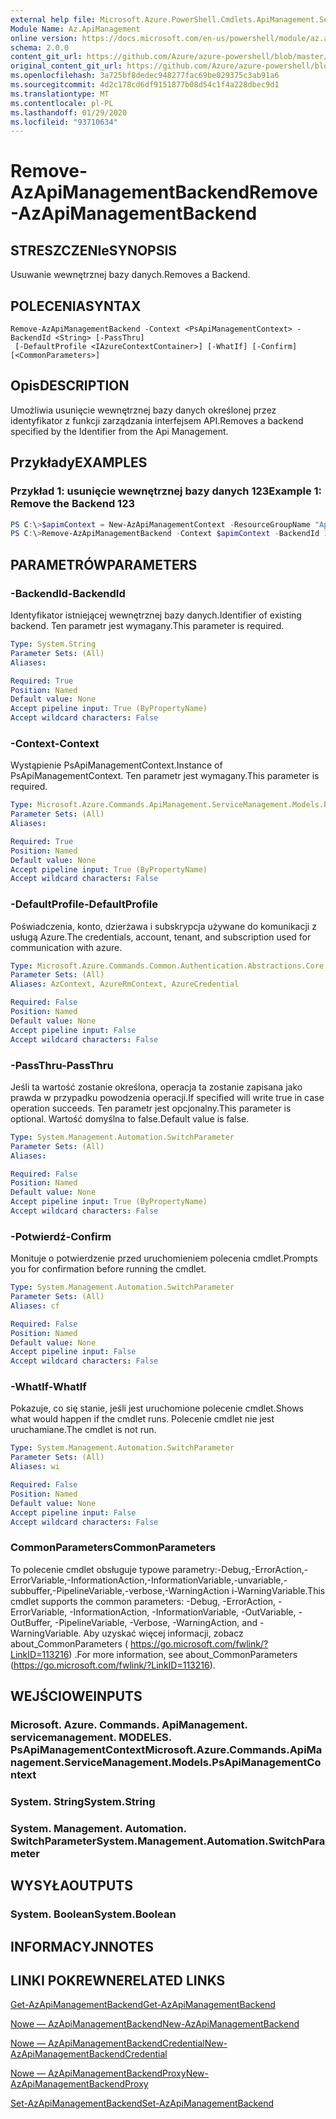 ```yaml
---
external help file: Microsoft.Azure.PowerShell.Cmdlets.ApiManagement.ServiceManagement.dll-Help.xml
Module Name: Az.ApiManagement
online version: https://docs.microsoft.com/en-us/powershell/module/az.apimanagement/remove-azapimanagementbackend
schema: 2.0.0
content_git_url: https://github.com/Azure/azure-powershell/blob/master/src/ApiManagement/ApiManagement/help/Remove-AzApiManagementBackend.md
original_content_git_url: https://github.com/Azure/azure-powershell/blob/master/src/ApiManagement/ApiManagement/help/Remove-AzApiManagementBackend.md
ms.openlocfilehash: 3a725bf8dedec948277fac69be029375c3ab91a6
ms.sourcegitcommit: 4d2c178cd6df9151877b08d54c1f4a228dbec9d1
ms.translationtype: MT
ms.contentlocale: pl-PL
ms.lasthandoff: 01/29/2020
ms.locfileid: "93710634"
---
```

# <span data-ttu-id="72d45-101">Remove-AzApiManagementBackend</span><span class="sxs-lookup"><span data-stu-id="72d45-101">Remove-AzApiManagementBackend</span></span>

## <span data-ttu-id="72d45-102">STRESZCZENIe</span><span class="sxs-lookup"><span data-stu-id="72d45-102">SYNOPSIS</span></span>
<span data-ttu-id="72d45-103">Usuwanie wewnętrznej bazy danych.</span><span class="sxs-lookup"><span data-stu-id="72d45-103">Removes a Backend.</span></span>

## <span data-ttu-id="72d45-104">POLECENIA</span><span class="sxs-lookup"><span data-stu-id="72d45-104">SYNTAX</span></span>

```
Remove-AzApiManagementBackend -Context <PsApiManagementContext> -BackendId <String> [-PassThru]
 [-DefaultProfile <IAzureContextContainer>] [-WhatIf] [-Confirm] [<CommonParameters>]
```

## <span data-ttu-id="72d45-105">Opis</span><span class="sxs-lookup"><span data-stu-id="72d45-105">DESCRIPTION</span></span>
<span data-ttu-id="72d45-106">Umożliwia usunięcie wewnętrznej bazy danych określonej przez identyfikator z funkcji zarządzania interfejsem API.</span><span class="sxs-lookup"><span data-stu-id="72d45-106">Removes a backend specified by the Identifier from the Api Management.</span></span>

## <span data-ttu-id="72d45-107">Przykłady</span><span class="sxs-lookup"><span data-stu-id="72d45-107">EXAMPLES</span></span>

### <span data-ttu-id="72d45-108">Przykład 1: usunięcie wewnętrznej bazy danych 123</span><span class="sxs-lookup"><span data-stu-id="72d45-108">Example 1: Remove the Backend 123</span></span>
```powershell
PS C:\>$apimContext = New-AzApiManagementContext -ResourceGroupName "Api-Default-WestUS" -ServiceName "contoso"
PS C:\>Remove-AzApiManagementBackend -Context $apimContext -BackendId 123 -PassThru
```

## <span data-ttu-id="72d45-109">PARAMETRÓW</span><span class="sxs-lookup"><span data-stu-id="72d45-109">PARAMETERS</span></span>

### <span data-ttu-id="72d45-110">-BackendId</span><span class="sxs-lookup"><span data-stu-id="72d45-110">-BackendId</span></span>
<span data-ttu-id="72d45-111">Identyfikator istniejącej wewnętrznej bazy danych.</span><span class="sxs-lookup"><span data-stu-id="72d45-111">Identifier of existing backend.</span></span>
<span data-ttu-id="72d45-112">Ten parametr jest wymagany.</span><span class="sxs-lookup"><span data-stu-id="72d45-112">This parameter is required.</span></span>

```yaml
Type: System.String
Parameter Sets: (All)
Aliases:

Required: True
Position: Named
Default value: None
Accept pipeline input: True (ByPropertyName)
Accept wildcard characters: False
```

### <span data-ttu-id="72d45-113">-Context</span><span class="sxs-lookup"><span data-stu-id="72d45-113">-Context</span></span>
<span data-ttu-id="72d45-114">Wystąpienie PsApiManagementContext.</span><span class="sxs-lookup"><span data-stu-id="72d45-114">Instance of PsApiManagementContext.</span></span>
<span data-ttu-id="72d45-115">Ten parametr jest wymagany.</span><span class="sxs-lookup"><span data-stu-id="72d45-115">This parameter is required.</span></span>

```yaml
Type: Microsoft.Azure.Commands.ApiManagement.ServiceManagement.Models.PsApiManagementContext
Parameter Sets: (All)
Aliases:

Required: True
Position: Named
Default value: None
Accept pipeline input: True (ByPropertyName)
Accept wildcard characters: False
```

### <span data-ttu-id="72d45-116">-DefaultProfile</span><span class="sxs-lookup"><span data-stu-id="72d45-116">-DefaultProfile</span></span>
<span data-ttu-id="72d45-117">Poświadczenia, konto, dzierżawa i subskrypcja używane do komunikacji z usługą Azure.</span><span class="sxs-lookup"><span data-stu-id="72d45-117">The credentials, account, tenant, and subscription used for communication with azure.</span></span>

```yaml
Type: Microsoft.Azure.Commands.Common.Authentication.Abstractions.Core.IAzureContextContainer
Parameter Sets: (All)
Aliases: AzContext, AzureRmContext, AzureCredential

Required: False
Position: Named
Default value: None
Accept pipeline input: False
Accept wildcard characters: False
```

### <span data-ttu-id="72d45-118">-PassThru</span><span class="sxs-lookup"><span data-stu-id="72d45-118">-PassThru</span></span>
<span data-ttu-id="72d45-119">Jeśli ta wartość zostanie określona, operacja ta zostanie zapisana jako prawda w przypadku powodzenia operacji.</span><span class="sxs-lookup"><span data-stu-id="72d45-119">If specified will write true in case operation succeeds.</span></span>
<span data-ttu-id="72d45-120">Ten parametr jest opcjonalny.</span><span class="sxs-lookup"><span data-stu-id="72d45-120">This parameter is optional.</span></span>
<span data-ttu-id="72d45-121">Wartość domyślna to false.</span><span class="sxs-lookup"><span data-stu-id="72d45-121">Default value is false.</span></span>

```yaml
Type: System.Management.Automation.SwitchParameter
Parameter Sets: (All)
Aliases:

Required: False
Position: Named
Default value: None
Accept pipeline input: True (ByPropertyName)
Accept wildcard characters: False
```

### <span data-ttu-id="72d45-122">-Potwierdź</span><span class="sxs-lookup"><span data-stu-id="72d45-122">-Confirm</span></span>
<span data-ttu-id="72d45-123">Monituje o potwierdzenie przed uruchomieniem polecenia cmdlet.</span><span class="sxs-lookup"><span data-stu-id="72d45-123">Prompts you for confirmation before running the cmdlet.</span></span>

```yaml
Type: System.Management.Automation.SwitchParameter
Parameter Sets: (All)
Aliases: cf

Required: False
Position: Named
Default value: None
Accept pipeline input: False
Accept wildcard characters: False
```

### <span data-ttu-id="72d45-124">-WhatIf</span><span class="sxs-lookup"><span data-stu-id="72d45-124">-WhatIf</span></span>
<span data-ttu-id="72d45-125">Pokazuje, co się stanie, jeśli jest uruchomione polecenie cmdlet.</span><span class="sxs-lookup"><span data-stu-id="72d45-125">Shows what would happen if the cmdlet runs.</span></span> <span data-ttu-id="72d45-126">Polecenie cmdlet nie jest uruchamiane.</span><span class="sxs-lookup"><span data-stu-id="72d45-126">The cmdlet is not run.</span></span>

```yaml
Type: System.Management.Automation.SwitchParameter
Parameter Sets: (All)
Aliases: wi

Required: False
Position: Named
Default value: None
Accept pipeline input: False
Accept wildcard characters: False
```

### <span data-ttu-id="72d45-127">CommonParameters</span><span class="sxs-lookup"><span data-stu-id="72d45-127">CommonParameters</span></span>
<span data-ttu-id="72d45-128">To polecenie cmdlet obsługuje typowe parametry:-Debug,-ErrorAction,-ErrorVariable,-InformationAction,-InformationVariable,-unvariable,-subbuffer,-PipelineVariable,-verbose,-WarningAction i-WarningVariable.</span><span class="sxs-lookup"><span data-stu-id="72d45-128">This cmdlet supports the common parameters: -Debug, -ErrorAction, -ErrorVariable, -InformationAction, -InformationVariable, -OutVariable, -OutBuffer, -PipelineVariable, -Verbose, -WarningAction, and -WarningVariable.</span></span> <span data-ttu-id="72d45-129">Aby uzyskać więcej informacji, zobacz about_CommonParameters ( https://go.microsoft.com/fwlink/?LinkID=113216) .</span><span class="sxs-lookup"><span data-stu-id="72d45-129">For more information, see about_CommonParameters (https://go.microsoft.com/fwlink/?LinkID=113216).</span></span>

## <span data-ttu-id="72d45-130">WEJŚCIOWE</span><span class="sxs-lookup"><span data-stu-id="72d45-130">INPUTS</span></span>

### <span data-ttu-id="72d45-131">Microsoft. Azure. Commands. ApiManagement. servicemanagement. MODELES. PsApiManagementContext</span><span class="sxs-lookup"><span data-stu-id="72d45-131">Microsoft.Azure.Commands.ApiManagement.ServiceManagement.Models.PsApiManagementContext</span></span>

### <span data-ttu-id="72d45-132">System. String</span><span class="sxs-lookup"><span data-stu-id="72d45-132">System.String</span></span>

### <span data-ttu-id="72d45-133">System. Management. Automation. SwitchParameter</span><span class="sxs-lookup"><span data-stu-id="72d45-133">System.Management.Automation.SwitchParameter</span></span>

## <span data-ttu-id="72d45-134">WYSYŁA</span><span class="sxs-lookup"><span data-stu-id="72d45-134">OUTPUTS</span></span>

### <span data-ttu-id="72d45-135">System. Boolean</span><span class="sxs-lookup"><span data-stu-id="72d45-135">System.Boolean</span></span>

## <span data-ttu-id="72d45-136">INFORMACYJN</span><span class="sxs-lookup"><span data-stu-id="72d45-136">NOTES</span></span>

## <span data-ttu-id="72d45-137">LINKI POKREWNE</span><span class="sxs-lookup"><span data-stu-id="72d45-137">RELATED LINKS</span></span>

[<span data-ttu-id="72d45-138">Get-AzApiManagementBackend</span><span class="sxs-lookup"><span data-stu-id="72d45-138">Get-AzApiManagementBackend</span></span>](./Get-AzApiManagementBackend)

[<span data-ttu-id="72d45-139">Nowe — AzApiManagementBackend</span><span class="sxs-lookup"><span data-stu-id="72d45-139">New-AzApiManagementBackend</span></span>](./New-AzApiManagementBackend.md)

[<span data-ttu-id="72d45-140">Nowe — AzApiManagementBackendCredential</span><span class="sxs-lookup"><span data-stu-id="72d45-140">New-AzApiManagementBackendCredential</span></span>](./New-AzApiManagementBackendCredential.md)

[<span data-ttu-id="72d45-141">Nowe — AzApiManagementBackendProxy</span><span class="sxs-lookup"><span data-stu-id="72d45-141">New-AzApiManagementBackendProxy</span></span>](./New-AzApiManagementBackendProxy.md)

[<span data-ttu-id="72d45-142">Set-AzApiManagementBackend</span><span class="sxs-lookup"><span data-stu-id="72d45-142">Set-AzApiManagementBackend</span></span>](./Set-AzApiManagementBackend.md)
